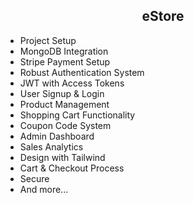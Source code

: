 <h2 align="center">eStore</h2>



-    Project Setup
-    MongoDB Integration
-    Stripe Payment Setup
-    Robust Authentication System
-    JWT with Access Tokens
-    User Signup & Login
-    Product Management
-    Shopping Cart Functionality
-    Coupon Code System
-    Admin Dashboard
-    Sales Analytics
-    Design with Tailwind
-    Cart & Checkout Process
-    Secure
-    And more...


